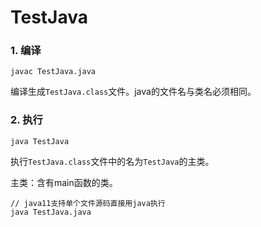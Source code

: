 # TestJava

### 1. 编译

`javac TestJava.java`

编译生成`TestJava.class`文件。java的文件名与类名必须相同。

### 2. 执行

`java TestJava`

执行`TestJava.class`文件中的名为`TestJava`的主类。

主类：含有main函数的类。

```
// java11支持单个文件源码直接用java执行
java TestJava.java
```
